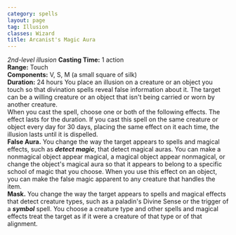 ```yaml
---
category: spells
layout: page
tag: Illusion
classes: Wizard
title: Arcanist's Magic Aura 
---
```

_2nd-level illusion_ 
**Casting Time:** 1 action    
**Range:** Touch   
**Components:** V, S, M (a small square of silk)   
**Duration:** 24 hours 
You place an illusion on a creature or an object you touch so that divination spells reveal false information about it. The target can be a willing creature or an object that isn't being carried or worn by another creature.    
When you cast the spell, choose one or both of the following effects. The effect lasts for the duration. If you cast this spell on the same creature or object every day for 30 days, placing the same effect on it each time, the illusion lasts until it is dispelled.    
**False Aura.** You change the way the target appears to spells and magical effects, such as **_detect magic_**, that detect magical auras. You can make a nonmagical object appear magical, a magical object appear nonmagical, or change the object's magical aura so that it appears to belong to a specific school of magic that you choose. When you use this effect on an object, you can make the false magic apparent to any creature that handles the item.    
**Mask.** You change the way the target appears to spells and magical effects that detect creature types, such as a paladin's Divine Sense or the trigger of a **_symbol_** spell. You choose a creature type and other spells and magical effects treat the target as if it were a creature of that type or of that alignment. 
